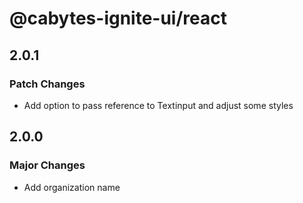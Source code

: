 # @cabytes-ignite-ui/react

## 2.0.1

### Patch Changes

- Add option to pass reference to Textinput and adjust some styles

## 2.0.0

### Major Changes

- Add organization name
